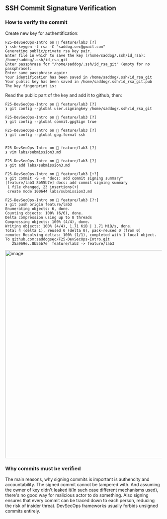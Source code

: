 ## SSH Commit Signature Verification 
### How to verify the commit
Create new key for authentification:
```
F25-DevSecOps-Intro on  feature/lab3 [?] 
❯ ssh-keygen -t rsa -C "saddog.sec@gmail.com"
Generating public/private rsa key pair.
Enter file in which to save the key (/home/saddog/.ssh/id_rsa): /home/saddog/.ssh/id_rsa_git
Enter passphrase for "/home/saddog/.ssh/id_rsa_git" (empty for no passphrase): 
Enter same passphrase again: 
Your identification has been saved in /home/saddog/.ssh/id_rsa_git
Your public key has been saved in /home/saddog/.ssh/id_rsa_git.pub
The key fingerprint is:
```
Read the public part of the key and add it to github, then:
```
F25-DevSecOps-Intro on  feature/lab3 [?] 
❯ git config --global user.signingkey /home/saddog/.ssh/id_rsa_git

F25-DevSecOps-Intro on  feature/lab3 [?] 
❯ git config --global commit.gpgSign true

F25-DevSecOps-Intro on  feature/lab3 [?] 
❯ git config --global gpg.format ssh


F25-DevSecOps-Intro on  feature/lab3 [?] 
❯ vim labs/submission3.md

F25-DevSecOps-Intro on  feature/lab3 [?] 
❯ git add labs/submission3.md 

F25-DevSecOps-Intro on  feature/lab3 [+?] 
❯ git commit -S -m "docs: add commit signing summary"
[feature/lab3 8b55b7e] docs: add commit signing summary
 1 file changed, 23 insertions(+)
 create mode 100644 labs/submission3.md

F25-DevSecOps-Intro on  feature/lab3 [?⇡] 
❯ git push origin feature/lab3
Enumerating objects: 6, done.
Counting objects: 100% (6/6), done.
Delta compression using up to 8 threads
Compressing objects: 100% (4/4), done.
Writing objects: 100% (4/4), 1.71 KiB | 1.71 MiB/s, done.
Total 4 (delta 1), reused 0 (delta 0), pack-reused 0 (from 0)
remote: Resolving deltas: 100% (1/1), completed with 1 local object.
To github.com:saddogsec/F25-DevSecOps-Intro.git
   25a969e..8b55b7e  feature/lab3 -> feature/lab3
```

<img width="1891" height="669" alt="image" src="https://github.com/user-attachments/assets/0a6e2828-9872-4b7a-92e1-143752478579" />

### Why commits must be verified
The main reasons, why signing commits is important is authencity and accountability. The signed commit cannot be tampered with. And assuming the owner of key didn't leaked it(In such case different mechanisms used), there's no good way for malicious actor to do something. Also signing ensures that every commit can be traced down to each person, reducing the risk of insider threat. DevSecOps frameworks usually forbids unsigned commits entirely.




